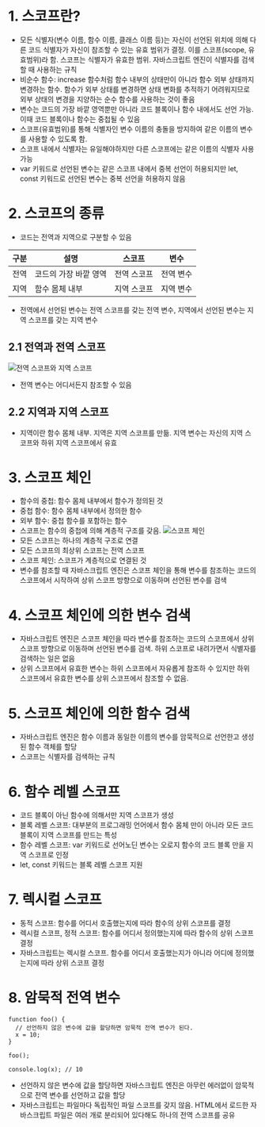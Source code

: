 # 1. 스코프란?
- 모든 식별자(변수 이름, 함수 이름, 클래스 이름 등)는 자신이 선언된 위치에 의해 다른 코드 식별자가 자신이 참조할 수 있는 유효 범위가 결정. 이를 스코프(scope, 유효범위)라 함. 스코프는 식별자가 유효한 범위. 자바스크립트 엔진이 식별자를 검색할 때 사용하는 규칙
- 비순수 함수: increase 함수처럼 함수 내부의 상태만이 아니라 함수 외부 상태까지 변경하는 함수. 함수가 외부 상태를 변경하면 상태 변화를 추적하기 어려워지므로 외부 상태의 변경을 지양하는 순수 함수를 사용하는 것이 좋음
- 변수는 코드의 가장 바깥 영역뿐만 아니라 코드 블록이나 함수 내에서도 선언 가능. 이때 코드 블록이나 함수는 중첩될 수 있음
- 스코프(유효범위)를 통해 식별자인 변수 이름의 충돌을 방지하여 같은 이름의 변수를 사용할 수 있도록 함.
- 스코프 내에서 식별자는 유일해야하지만 다른 스코프에는 같은 이름의 식별자 사용 가능
- var 키워드로 선언된 변수는 같은 스코프 내에서 중복 선언이 허용되지만 let, const 키워드로 선언된 변수는 중복 선언을 허용하지 않음

# 2. 스코프의 종류
- 코드는 전역과 지역으로 구분할 수 있음

| 구분 | 설명                  | 스코프      | 변수      |
|------|-----------------------|-------------|-----------|
| 전역 | 코드의 가장 바깥 영역 | 전역 스코프 | 전역 변수 |
| 지역 | 함수 몸체 내부        | 지역 스코프 | 지역 변수 |

- 전역에서 선언된 변수는 전역 스코프를 갖는 전역 변수, 지역에서 선언된 변수는 지역 스코프를 갖는 지역 변수

## 2.1 전역과 전역 스코프

![전역 스코프와 지역 스코프](https://poiemaweb.com/assets/fs-images/12-2.png)

- 전역 변수는 어디서든지 참조할 수 있음

## 2.2 지역과 지역 스코프
- 지역이란 함수 몸체 내부. 지역은 지역 스코프를 만듦. 지역 변수는 자신의 지역 스코프와 하위 지역 스코프에서 유효

# 3. 스코프 체인
- 함수의 중첩: 함수 몸체 내부에서 함수가 정의된 것
- 중첩 함수: 함수 몸체 내부에서 정의한 함수
- 외부 함수: 중첩 함수를 포함하는 함수
- 스코프는 함수의 중첩에 의해 계층적 구조를 갖음.
![스코프 체인](https://poiemaweb.com/assets/fs-images/12-3.png)
- 모든 스코프는 하나의 계층적 구조로 연결
- 모든 스코프의 최상위 스코프는 전역 스코프
- 스코프 체인: 스코프가 계층적으로 연결된 것
- 변수를 참조할 때 자바스크립트 엔진은 스코프 체인을 통해 변수를 참조하는 코드의 스코프에서 시작하여 상위 스코프 방향으로 이동하며 선언된 변수를 검색

# 4. 스코프 체인에 의한 변수 검색
- 자바스크립트 엔진은 스코프 체인을 따라 변수를 참조하는 코드의 스코프에서 상위 스코프 방향으로 이동하며 선언된 변수를 검색. 하위 스코프로 내려가면서 식별자를 검색하는 일은 없음
- 상위 스코프에서 유효한 변수는 하위 스코프에서 자유롭게 참조하 수 있지만 하위 스코프에서 유효한 변수를 상위 스코프에서 참조할 수 없음.

# 5. 스코프 체인에 의한 함수 검색
- 자바스크립트 엔진은 함수 이름과 동일한 이름의 변수를 암묵적으로 선언한고 생성된 함수 객체를 할당
- 스코프는 식별자를 검색하는 규칙

# 6. 함수 레벨 스코프
- 코드 블록이 아닌 함수에 의해서만 지역 스코프가 생성
- 블록 레벨 스코프: 대부분의 프로그래밍 언어에서 함수 몸체 만이 아니라 모든 코드 블록이 지역 스코프를 만드는 특성
- 함수 레벨 스코프: var 키워드로 선어노딘 변수는 오로지 함수의 코드 블록 만을 지역 스코프로 인정
- let, const 키워드는 블록 레벨 스코프 지원

# 7. 렉시컬 스코프
- 동적 스코프: 함수를 어디서 호출했는지에 따라 함수의 상위 스코프를 결정
- 렉시컬 스코프, 정적 스코프: 함수를 어디서 정의했는지에 따라 함수의 상위 스코프 결정
- 자바스크립트는 렉시컬 스코프. 함수를 어디서 호출했는지가 아니라 어디에 정의했는지에 따라 상위 스코프 결정

# 8. 암묵적 전역 변수
```
function foo() {
  // 선언하지 않은 변수에 값을 할당하면 암묵적 전역 변수가 된다.
  x = 10;
}

foo();

console.log(x); // 10
```
- 선언하지 않은 변수에 값을 할당하면 자바스크립트 엔진은 아무런 에러없이 암묵적으로 전역 변수를 선언하고 값을 할당
- 자바스크립트는 파일마다 독립적인 파일 스코프를 갖지 않음. HTML에서 로드한 자바스크립트 파일은 여러 개로 분리되어 있다해도 하나의 전역 스코프를 공유

